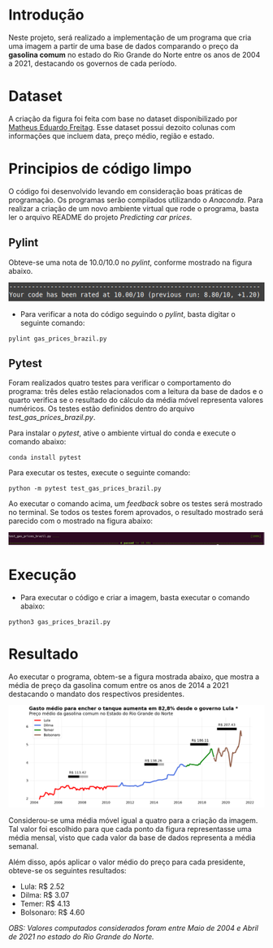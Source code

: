 # Introdução

Neste projeto, será realizado a implementação de um programa que cria uma imagem a partir de uma base de dados comparando o preço da **gasolina comum** no estado do Rio Grande do Norte entre os anos de 2004 a 2021, destacando os governos de cada período.

# Dataset

A criação da figura foi feita com base no dataset disponibilizado por [Matheus Eduardo Freitag](https://www.kaggle.com/datasets/matheusfreitag/gas-prices-in-brazil?resource=download). Esse dataset possui dezoito colunas com informações que incluem data, preço médio, região e estado.


# Principios de código limpo

O código foi desenvolvido levando em consideração boas práticas de programação. Os programas serão compilados utilizando o *Anaconda*. Para realizar a criação de um novo ambiente virtual que rode o programa, basta ler o arquivo README do projeto *Predicting car prices*.

## Pylint

Obteve-se uma nota de 10.0/10.0 no *pylint*, conforme mostrado na figura abaixo.

![pylint result](./images/pylint_result.png)


* Para verificar a nota do código seguindo o *pylint*, basta digitar o seguinte comando:

```
pylint gas_prices_brazil.py
```

## Pytest

Foram realizados quatro testes para verificar o comportamento do programa: três deles estão relacionados com a leitura da base de dados e o quarto  verifica se o resultado do cálculo da média móvel representa valores numéricos. Os testes estão definidos dentro do arquivo *test_gas_prices_brazil.py*.

Para instalar o *pytest*, ative o ambiente virtual do conda e execute o comando abaixo:

```
conda install pytest
``` 

Para executar os testes, execute o seguinte comando:

```
python -m pytest test_gas_prices_brazil.py
``` 

Ao executar o comando acima, um *feedback* sobre os testes será mostrado no terminal. Se todos os testes forem aprovados, o resultado mostrado será parecido com o mostrado na figura abaixo:

![pylint result](./images/pytest_result.png)

# Execução


* Para executar o código e criar a imagem, basta executar o comando abaixo:

```
python3 gas_prices_brazil.py
```

# Resultado

Ao executar o programa, obtem-se a figura mostrada abaixo, que mostra a média de preço da gasolina comum entre os anos de 2014 a 2021 destacando o mandato dos respectivos presidentes.


![gasolina](./images/gas_prices_brazil.png)

Considerou-se uma média móvel igual a quatro para a criação da imagem. Tal valor foi escolhido para que cada ponto da figura representasse uma média mensal, visto que cada valor da base de dados representa a média semanal.

Além disso, após aplicar o valor médio do preço para cada presidente, obteve-se os seguintes resultados:

* Lula: R$ 2.52 
* Dilma: R$ 3.07
* Temer: R$ 4.13
* Bolsonaro: R$ 4.60

*OBS: Valores computados considerados foram entre Maio de 2004 e Abril de 2021 no estado do Rio Grande do Norte.*


